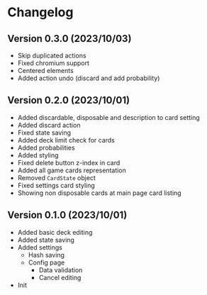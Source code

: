 # Changelog

## Version 0.3.0 (2023/10/03)

- Skip duplicated actions
- Fixed chromium support
- Centered elements
- Added action undo (discard and add probability)

## Version 0.2.0 (2023/10/01)

- Added discardable, disposable and description to card setting
- Added discard action
- Fixed state saving
- Added deck limit check for cards
- Added probabilities
- Added styling
- Fixed delete button z-index in card
- Added all game cards representation
- Removed `CardState` object
- Fixed settings card styling
- Showing non disposable cards at main page card listing

## Version 0.1.0 (2023/10/01)

- Added basic deck editing
- Added state saving
- Added settings
  - Hash saving
  - Config page
    - Data validation
    - Cancel editing
- Init
